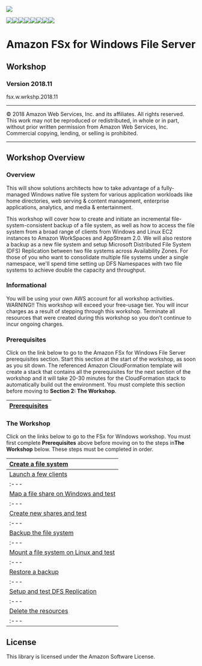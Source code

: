 ![](https://s3.amazonaws.com/aws-us-east-1/tutorial/AWS_logo_PMS_300x180.png)

![](https://s3.amazonaws.com/aws-us-east-1/tutorial/100x100_benefit_available.png)![](https://s3.amazonaws.com/aws-us-east-1/tutorial/100x100_benefit_ingergration.png)![](https://s3.amazonaws.com/aws-us-east-1/tutorial/100x100_benefit_ecryption-lock.png)![](https://s3.amazonaws.com/aws-us-east-1/tutorial/100x100_benefit_fully-managed.png)![](https://s3.amazonaws.com/aws-us-east-1/tutorial/100x100_benefit_lowcost-affordable.png)![](https://s3.amazonaws.com/aws-us-east-1/tutorial/100x100_benefit_performance.png)![](https://s3.amazonaws.com/aws-us-east-1/tutorial/100x100_benefit_scalable.png)![](https://s3.amazonaws.com/aws-us-east-1/tutorial/100x100_benefit_storage.png)


# **Amazon FSx for Windows File Server**

## Workshop

### Version 2018.11

fsx.w.wrkshp.2018.11

---

© 2018 Amazon Web Services, Inc. and its affiliates. All rights reserved. This work may not be  reproduced or redistributed, in whole or in part, without prior written permission from Amazon Web Services, Inc. Commercial copying, lending, or selling is prohibited.

---

## Workshop Overview

### Overview

This will show solutions architects how to take advantage of a fully-managed Windows native file system for various application workloads like home directories, web serving & content management, enterprise applications, analytics, and media & entertainment.

This workshop will cover how to create and initiate an incremental file-system-consistent backup of a file system, as well as how to access the file system from a broad range of clients from Windows and Linux EC2 instances to Amazon WorkSpaces and AppStream 2.0. We will also restore a backup as a new file system and setup Microsoft Distributed File System (DFS) Replication between two file systems across Availability Zones. For those of you who want to consolidate multiple file systems under a single namespace, we'll spend time setting up DFS Namespaces with two file systems to achieve double the capacity and throughput.

### Informational

You will be using your own AWS account for all workshop activities.
WARNING!! This workshop will exceed your free-usage tier. You will incur charges as a result of stepping through this workshop. Terminate all resources that were created during this workshop so you don’t continue to incur ongoing charges.

### Prerequisites

Click on the link below to go to the Amazon FSx for Windows File Server prerequisites section. Start this section at the start of the workshop, as soon as you sit down. The referenced Amazon CloudFormation template will create a stack that contains all the prerequisites for the next section of the workshop and it will take 20-30 minutes for the CloudFormation stack to  automatically build out the environment. You must complete this section before moving to **Section 2: The Workshop**.

| [**Prerequisites**](/workshop/0_prerequisites) |
| :---


### The Workshop

Click on the links below to go to the FSx for Windows workshop. You must first complete **Prerequisites** above before moving on to the steps in**The Workshop** below. These steps must be completed in order.


| [Create a file system](/workshop/1_create_file_system)
| :---
| [Launch a few clients](/workshop/2_launch_clients)
| :---
| [Map a file share on Windows and test](workshop/3_map_fileshare)
| :---
| [Create new shares and test](workshop/4_create_new_shares)
| :---
| [Backup the file system](workshop/5_backup_file_system)
| :---
| [Mount a file system on Linux and test](workshop/6_mount_filesystem)
| :---
| [Restore a backup](workshop/7_restore_backup)
| :---
| [Setup and test DFS Replication](workshop/8_setup_dfs)
| :---
| [Delete the resources](workshop/9_delete_resources)
| :---


## License

This library is licensed under the Amazon Software License.

